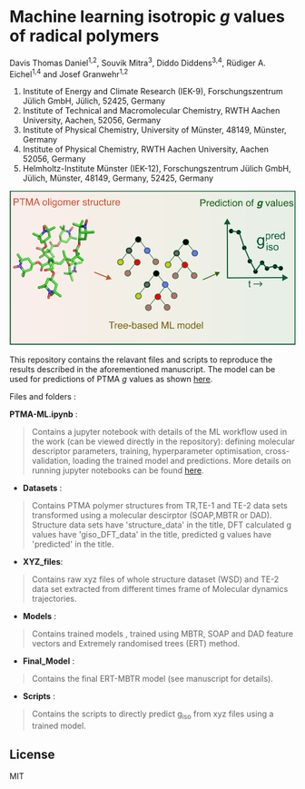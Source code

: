 # Machine learning isotropic **_g_** values of radical polymers 

Davis Thomas Daniel<sup>1,2</sup>, Souvik Mitra<sup>3</sup>, Diddo Diddens<sup>3,4</sup>, Rüdiger A. Eichel<sup>1,4</sup> and Josef Granwehr<sup>1,2</sup>


1. Institute of Energy and Climate Research (IEK-9), Forschungszentrum Jülich GmbH, Jülich, 52425, Germany
2. Institute of Technical and Macromolecular Chemistry, RWTH Aachen University, Aachen, 52056, Germany
3. Institute of Physical Chemistry, University of Münster, 48149, Münster, Germany
4. Institute of Physical Chemistry, RWTH Aachen University, Aachen 52056, Germany
5. Helmholtz-Institute Münster (IEK-12), Forschungszentrum Jülich GmbH, Jülich, Münster, 48149, Germany, 52425, Germany

![toc.png](Scripts/TOC.png)

This repository contains the relavant files and scripts to reproduce the results described in the aforementioned manuscript. 
The model can be used for predictions of PTMA _g_ values as shown [here](PTMA_ML.ipynb).

Files and folders :

**PTMA-ML.ipynb** : 

> Contains a jupyter notebook with details of the ML workflow used in the work (can be viewed directly in the repository):  defining molecular descriptor parameters, training, hyperparameter optimisation, cross-validation, loading the trained model and predictions. More details on running jupyter notebooks can be found [here](https://jupyter.org/install).


* **Datasets** : 

> Contains PTMA polymer structures from TR,TE-1 and TE-2 data sets transformed using a molecular descirptor (SOAP,MBTR or DAD).
> Structure data sets have 'structure_data' in the title, DFT calculated g values have 'giso_DFT_data' in the title, predicted g values have 'predicted' in the title.


* **XYZ_files**:

> Contains raw xyz files of whole structure dataset (WSD) and TE-2 data set extracted from different times frame of Molecular dynamics trajectories.

* **Models** :

> Contains trained models , trained using MBTR, SOAP and DAD feature vectors and Extremely randomised trees (ERT) method.

* **Final_Model** :

> Contains the final ERT-MBTR model (see manuscript for details).

* **Scripts** :

> Contains the scripts to directly predict g<sub>iso</sub> from xyz files using a trained model.

## License
MIT

